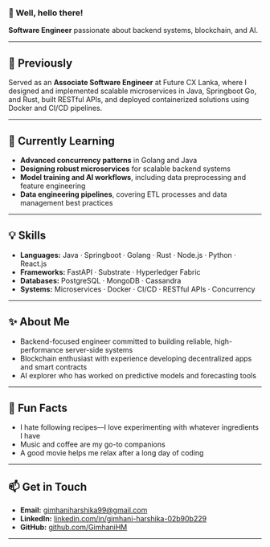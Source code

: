 ### 👋 Well, hello there!

**Software Engineer** passionate about backend systems, blockchain, and AI.

---

## 🔭 Previously
Served as an **Associate Software Engineer** at Future CX Lanka, where I designed and implemented scalable microservices in Java, Springboot Go, and Rust, built RESTful APIs, and deployed containerized solutions using Docker and CI/CD pipelines.

---

## 🌱 Currently Learning
- **Advanced concurrency patterns** in Golang and Java  
- **Designing robust microservices** for scalable backend systems  
- **Model training and AI workflows**, including data preprocessing and feature engineering  
- **Data engineering pipelines**, covering ETL processes and data management best practices  

---

## 💡 Skills
- **Languages:** Java · Springboot · Golang · Rust · Node.js · Python · React.js
- **Frameworks:** FastAPI · Substrate · Hyperledger Fabric  
- **Databases:** PostgreSQL · MongoDB · Cassandra  
- **Systems:** Microservices · Docker · CI/CD · RESTful APIs · Concurrency

---

## ✨ About Me
- Backend-focused engineer committed to building reliable, high-performance server-side systems  
- Blockchain enthusiast with experience developing decentralized apps and smart contracts  
- AI explorer who has worked on predictive models and forecasting tools

---

## 🎯 Fun Facts
- I hate following recipes—I love experimenting with whatever ingredients I have  
- Music and coffee are my go-to companions  
- A good movie helps me relax after a long day of coding

---

## 📫 Get in Touch
- **Email:** gimhaniharshika99@gmail.com  
- **LinkedIn:** [linkedin.com/in/gimhani-harshika-02b90b229](https://www.linkedin.com/in/gimhani-harshika-02b90b229)  
- **GitHub:** [github.com/GimhaniHM](https://github.com/GimhaniHM)

---

